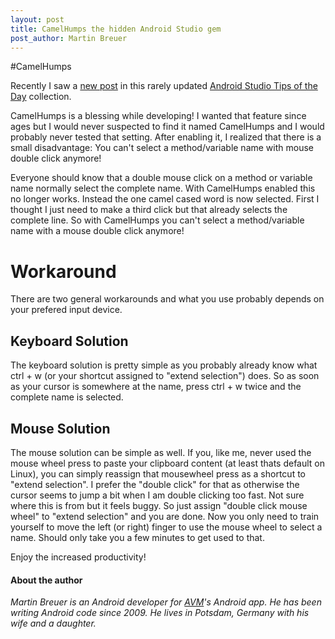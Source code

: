 ```yaml
---
layout: post
title: CamelHumps the hidden Android Studio gem
post_author: Martin Breuer
---
```


#CamelHumps

Recently I saw a [new post](https://plus.google.com/u/0/+PhilippeBreault/posts/MHYF7wymVgi) in this rarely updated [Android Studio Tips of the Day](https://plus.google.com/collection/wtO0PB) collection.

CamelHumps is a blessing while developing! I wanted that feature since ages but I would never suspected to find it named CamelHumps and I would probably never tested that setting.
After enabling it, I realized that there is a small disadvantage: You can't select a method/variable name with mouse double click anymore!

Everyone should know that a double mouse click on a method or variable name normally select the complete name. With CamelHumps enabled this no longer works. Instead the one camel cased word is now selected. First I thought I just need to make a third click but that already selects the complete line. So with CamelHumps you can't select a method/variable name with a mouse double click anymore!

# Workaround

There are two general workarounds and what you use probably depends on your prefered input device.

## Keyboard Solution

The keyboard solution is pretty simple as you probably already know what ctrl + w (or your shortcut assigned to "extend selection") does. So as soon as your cursor is somewhere at the name, press ctrl + w twice and the complete name is selected.

## Mouse Solution

The mouse solution can be simple as well. If you, like me, never used the mouse wheel press to paste your clipboard content (at least thats default on Linux), you can simply reassign that mousewheel press as a shortcut to "extend selection". I prefer the "double click" for that as otherwise the cursor seems to jump a bit when I am double clicking too fast. Not sure where this is from but it feels buggy. So just assign "double click mouse wheel" to "extend selection" and you are done. Now you only need to train yourself to move the left (or right) finger to use the mouse wheel to select a name. Should only take you a few minutes to get used to that.

Enjoy the increased productivity!

#### About the author

*Martin Breuer is an Android developer for [AVM](http://avm.de)'s Android app. He has been writing Android code since 2009. He lives in Potsdam, Germany with his wife and a daughter.*
